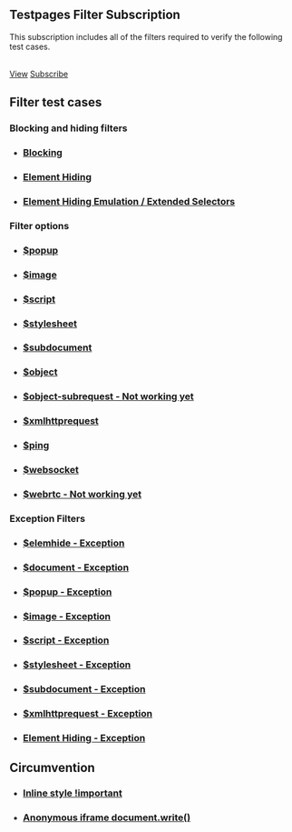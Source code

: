 <section class="site-panel">
  <h2>Testpages Filter Subscription</h2>
  <p>This subscription includes all of the filters required to verify the following test cases.</p><br>
  <a class="site-button" href="/abp-testcase-subscription.txt" target="_blank">View</a>
  <a class="site-button" href="abp:subscribe?location=http%3A%2F%2Ftestpages.adblockplus.org%2Fabp-testcase-subscription.txt&amp;title=ABP%20Testcase%20Subscription"">Subscribe</a>
</section>

<section class="site-panel">
  <h2>Filter test cases</h2>
  <h3>Blocking and hiding filters</h3>
  <ul class="site-pagelist">
    <li>
      <a href="filters/blocking">
        <h3>Blocking</h3>
      </a>
    </li>
    <li>
      <a href="filters/element-hiding">
        <h3>Element Hiding</h3>
      </a>
    </li>
    <li>
      <a href="filters/element-hiding-emulation">
        <h3>Element Hiding Emulation / Extended Selectors</h3>
      </a>
    </li>
  </ul>
  <h3>Filter options</h3>
  <ul class="site-pagelist">
    <li>
      <a href="filters/popup">
        <h3>$popup</h3>
      </a>
    </li>
    <li>
      <a href="filters/image">
        <h3>$image</h3>
      </a>
    </li>
    <li>
      <a href="filters/script">
        <h3>$script</h3>
      </a>
    </li>
    <li>
      <a href="filters/stylesheet">
        <h3>$stylesheet</h3>
      </a>
    </li>
    <li>
      <a href="filters/subdocument">
        <h3>$subdocument</h3>
      </a>
    </li>
    <li>
      <a href="filters/object">
        <h3>$object</h3>
      </a>
    </li>
    <li>
      <a href="filters/object-subrequest">
        <h3>$object-subrequest - Not working yet</h3>
      </a>
    </li>
    <li>
      <a href="filters/xmlhttprequest">
        <h3>$xmlhttprequest</h3>
      </a>
    </li>
    <li>
      <a href="filters/ping">
        <h3>$ping</h3>
      </a>
    </li>
    <li>
      <a href="filters/websocket">
        <h3>$websocket</h3>
      </a>
    </li>
    <li>
      <a href="filters/webrtc">
        <h3>$webrtc - Not working yet</h3>
      </a>
    </li>
    </ul>
    <h3>Exception Filters</h3>
    <ul class="site-pagelist">
    <li>
      <a href="exceptions/elemhide">
        <h3>$elemhide - Exception</h3>
      </a>
    </li>
    <li>
      <a href="exceptions/document">
        <h3>$document - Exception</h3>
      </a>
    </li>
    <li>
      <a href="exceptions/popup">
        <h3>$popup - Exception</h3>
      </a>
    </li>
    <li>
      <a href="exceptions/image">
        <h3>$image - Exception</h3>
      </a>
    </li>
    <li>
      <a href="exceptions/script">
        <h3>$script - Exception</h3>
      </a>
    </li>
    <li>
      <a href="exceptions/stylesheet">
        <h3>$stylesheet - Exception</h3>
      </a>
    </li>
    <li>
      <a href="exceptions/subdocument">
        <h3>$subdocument - Exception</h3>
      </a>
    </li>
    <li>
      <a href="exceptions/xmlhttprequest">
        <h3>$xmlhttprequest - Exception</h3>
      </a>
    </li>
    <li>
      <a href="exceptions/element-hiding">
        <h3>Element Hiding - Exception</h3>
      </a>
    </li>
    </ul>
</section>

<section class="site-panel">
  <h2>Circumvention</h2>
  <ul class="site-pagelist">
    <li>
      <a href="circumvention/inline-style-important">
        <h3>Inline style !important</h3>
      </a>
    </li>
    <li>
      <a href="circumvention/anoniframe-documentwrite">
        <h3>Anonymous iframe document.write()</h3>
      </a>
    </li>
  </ul>
</section>